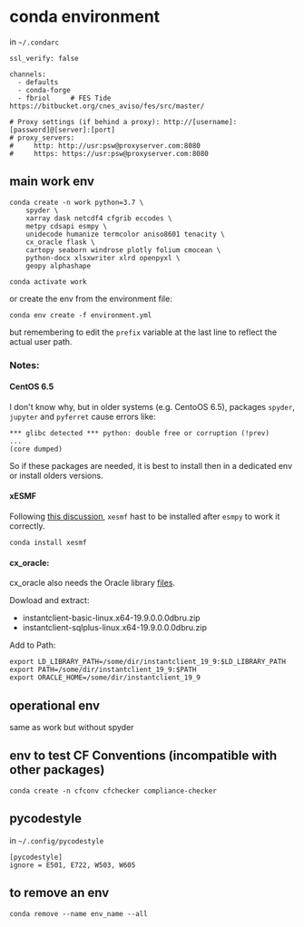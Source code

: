 # conda environment

in `~/.condarc`
```
ssl_verify: false

channels:
  - defaults
  - conda-forge
  - fbriol     # FES Tide https://bitbucket.org/cnes_aviso/fes/src/master/

# Proxy settings (if behind a proxy): http://[username]:[password]@[server]:[port] 
# proxy_servers:
#     http: http://usr:psw@proxyserver.com:8080
#     https: https://usr:psw@proxyserver.com:8080
```

## main work env
```
conda create -n work python=3.7 \
    spyder \
    xarray dask netcdf4 cfgrib eccodes \
    metpy cdsapi esmpy \
    unidecode humanize termcolor aniso8601 tenacity \
    cx_oracle flask \
    cartopy seaborn windrose plotly folium cmocean \
    python-docx xlsxwriter xlrd openpyxl \
    geopy alphashape
```

`conda activate work`

or create the env from the environment file:

`conda env create -f environment.yml`

but remembering to edit the `prefix` variable at the last line to reflect the actual user path.

### Notes:

#### CentOS 6.5
I don't know why, but in older systems (e.g. CentoOS 6.5), packages `spyder`, `jupyter` and `pyferret` cause errors like:
```
*** glibc detected *** python: double free or corruption (!prev)
...
(core dumped)
```
So if these packages are needed, it is best to install then in a dedicated env or install olders versions.

#### xESMF

Following [this discussion](https://github.com/JiaweiZhuang/xESMF/issues/47), `xesmf` hast to be installed after `esmpy` to work it correctly.

`conda install xesmf`

#### cx_oracle:
cx_oracle also needs the Oracle library [files](http://www.oracle.com/technetwork/topics/linuxx86-64soft-092277.html).

Dowload and extract:
- instantclient-basic-linux.x64-19.9.0.0.0dbru.zip
- instantclient-sqlplus-linux.x64-19.9.0.0.0dbru.zip

Add to Path:
```
export LD_LIBRARY_PATH=/some/dir/instantclient_19_9:$LD_LIBRARY_PATH
export PATH=/some/dir/instantclient_19_9:$PATH
export ORACLE_HOME=/some/dir/instantclient_19_9
```

## operational env
same as work but without spyder

## env to test CF Conventions (incompatible with other packages)
`conda create -n cfconv cfchecker compliance-checker`

## pycodestyle
in `~/.config/pycodestyle`

```
[pycodestyle]
ignore = E501, E722, W503, W605
```
## to remove an env
```
conda remove --name env_name --all
```
